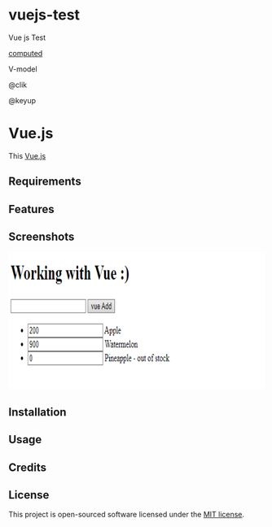 # vuejs-test
Vue js Test

[computed](https://v2.vuejs.org/v2/guide/computed.html?redirect=true)

V-model

@clik

@keyup



# Vue.js

This [Vue.js](https://v2.vuejs.org)

## Requirements

## Features

## Screenshots

<img height="270px" alt="Coding" src="public\img\Screenshot 2022-03-21-114517.png" />

## Installation

## Usage

## Credits

## License

This project is open-sourced software licensed under the [MIT license](LICENSE.md).
